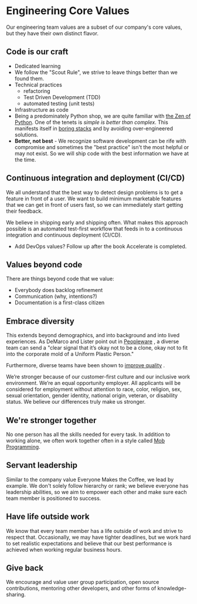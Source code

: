 # Engineering Core Values

Our engineering team values are a subset of our company's core values, but they have their own distinct flavor.

## Code is our craft

- Dedicated learning
- We follow the "Scout Rule", we strive to leave things better than we found them.
- Technical practices
    - refactoring
    - Test Driven Development (TDD)
    - automated testing (unit tests)
- Infrastructure as code
- Being a predominately Python shop, we are quite familiar
  with [the Zen of Python](https://www.python.org/dev/peps/pep-0020/). One of the tenets is _simple is better than
  complex_. This manifests itself in
  [boring stacks](http://www.expatsoftware.com/Articles/happiness-is-a-boring-stack.html) and by avoiding
  over-engineered solutions.
- **Better, not best** - We recognize software development can be rife with compromise and sometimes the "best practice"
  isn't the most helpful or may not exist. So we will ship code with the best information we have at the time.

## Continuous integration and deployment (CI/CD)

We all understand that the best way to detect design problems is to get a feature in front of a user. We want to build
minimum marketable features that we can get in front of users fast, so we can immediately start getting their feedback.

We believe in shipping early and shipping often. What makes this approach possible is an automated test-first workflow
that feeds in to a continuous integration and continuous deployment (CI/CD).

- Add DevOps values? Follow up after the book Accelerate is completed.

## Values beyond code

There are things beyond code that we value:

- Everybody does backlog refinement
- Communication (why, intentions?)
- Documentation is a first-class citizen

## Embrace diversity

This extends beyond demographics, and into background and into lived experiences. As DeMarco and Lister point out
in [Peopleware](https://www.amazon.com/s?ie=UTF8&field-keywords=peopleware&index=blended&link_code=qs&sourceid=Mozilla-search&tag=wwwcanoniccom-20)
, a diverse team can send a "clear signal that it’s okay not to be a clone, okay not to fit into the corporate mold of a
Uniform Plastic Person."

Furthermore, diverse teams have been shown
to [improve quality](http://www.npr.org/2014/03/21/292225798/does-diversity-on-research-team-improve-quality-of-science)
.

We’re stronger because of our customer-first culture and our inclusive work environment. We’re an equal opportunity
employer. All applicants will be considered for employment without attention to race, color, religion, sex, sexual
orientation, gender identity, national origin, veteran, or disability status. We believe our differences truly make us
stronger.

## We're stronger together

No one person has all the skills needed for every task. In addition to working alone, we often work together often in a
style called [Mob Programming](https://mobprogramming.org).

## Servant leadership

Similar to the company value Everyone Makes the Coffee, we lead by example. We don't solely follow hierarchy or rank; we
believe everyone has leadership abilities, so we aim to empower each other and make sure each team member is positioned
to success.

## Have life outside work

We know that every team member has a life outside of work and strive to respect that. Occasionally, we may have tighter
deadlines, but we work hard to set realistic expectations and believe that our best performance is achieved when working
regular business hours.

## Give back

We encourage and value user group participation, open source contributions, mentoring other developers, and other forms
of knowledge-sharing.
